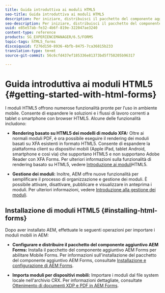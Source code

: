 ```yaml
---
title: Guida introduttiva ai moduli HTML5
seo-title: Guida introduttiva ai moduli HTML5
description: Per iniziare, distribuisci il pacchetto del componente aggiuntivo AEM Forms e importa moduli HTML5 esistenti in AEM.
seo-description: Per iniziare, distribuisci il pacchetto del componente aggiuntivo AEM Forms e importa moduli HTML5 esistenti in AEM.
uuid: e85e57ab-fe32-4b6f-819e-322047ae3240
content-type: reference
products: SG_EXPERIENCEMANAGER/6.5/FORMS
topic-tags: hTML5_forms
discoiquuid: f276d150-8936-4bfb-8475-7ca36815b233
translation-type: tm+mt
source-git-commit: 56c6cfd437ef185336e81373bd5f758205b96317

---
```



# Guida introduttiva ai moduli HTML5 {#getting-started-with-html-forms}

I moduli HTML5 offrono numerose funzionalità pronte per l’uso in ambiente mobile. Consente di espandere le soluzioni e i flussi di lavoro correnti a tablet o smartphone con browser HTML5. Alcune delle funzionalità includono:

* **Rendering basato su HTML5 dei modelli di modulo XFA:** Oltre ai normali moduli PDF, è ora possibile eseguire il rendering dei moduli basati su XFA esistenti in formato HTML5. Consente di espandere la piattaforma client su dispositivi mobili (Apple iPad, tablet Android, smartphone e così via) che supportano HTML5 e non supportano Adobe Reader con XFA Forms. Per ulteriori informazioni sulla funzionalità di rendering basato su HTML5, vedere [Introduzione ai moduli](/help/forms/using/introduction.md)HTML5.

* **Gestione dei moduli:** Inoltre, AEM offre nuove funzionalità per semplificare il processo di organizzazione e gestione dei moduli. È possibile attivare, disattivare, pubblicare e visualizzare in anteprima i moduli. Per ulteriori informazioni, vedere [Introduzione alla gestione dei moduli](/help/forms/using/introduction-managing-forms.md).

## Installazione di moduli HTML5 {#installing-html-forms}

Dopo aver installato AEM, effettuate le seguenti operazioni per importare i moduli mobili in AEM:

* **Configurare e distribuire il pacchetto del componente aggiuntivo AEM Forms:** Installa il pacchetto del componente aggiuntivo AEM Forms per abilitare Mobile Forms. Per informazioni sull&#39;installazione del pacchetto del componente aggiuntivo AEM Forms, consultate [Installazione e configurazione di AEM Forms](/help/forms/using/installing-configuring-aem-forms-osgi.md).

* **Importa moduli per dispositivi mobili:** Importare i moduli dal file system locale nell&#39;archivio CRX. Per informazioni dettagliate, consultate [Ottenimento di documenti XDP e PDF in AEM Forms](/help/forms/using/get-xdp-pdf-documents-aem.md).

